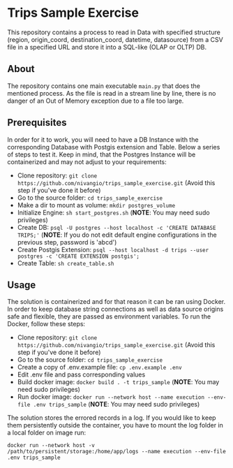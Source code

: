 # Trips Sample Exercise 

This repository contains a process to read in Data with specified structure (region, origin_coord, destination_coord, datetime, datasource) from a CSV file in a specified URL and store it into a SQL-like (OLAP or OLTP) DB.

## About

The repository contains one main executable `main.py` that does the mentioned process. As the file is read in a stream line by line, there is no danger of an Out of Memory exception due to a file too large.

## Prerequisites

In order for it to work, you will need to have a DB Instance with the corresponding Database with Postgis extension and Table. Below a series of steps to test it. Keep in mind, that the Postgres Instance will be containerized and may not adjust to your requirements:
  
  * Clone repository: `git clone https://github.com/nivangio/trips_sample_exercise.git` (Avoid this step if you've done it before)
  * Go to the source folder: `cd trips_sample_exercise`
  * Make a dir to mount as volume: `mkdir postgres_volume`
  * Initialize Engine: `sh start_postgres.sh` (**NOTE**: You may need sudo privileges)
  * Create DB: `psql -U postgres --host localhost -c 'CREATE DATABASE TRIPS;'` (**NOTE**: If you do not edit default engine configurations in the previous step, password is 'abcd')
  * Create Postgis Extension: `psql --host localhost -d trips --user postgres -c 'CREATE EXTENSION postgis';`
  * Create Table: `sh create_table.sh`

## Usage

The solution is containerized and for that reason it can be ran using Docker. In order to keep database string connections as well as data source origins safe and flexible, they are passed as environment variables. To run the Docker, follow these steps:

  * Clone repository: `git clone https://github.com/nivangio/trips_sample_exercise.git` (Avoid this step if you've done it before)
  * Go to the source folder: `cd trips_sample_exercise`
  * Create a copy of .env.example file: `cp .env.example .env`
  * Edit .env file and pass corresponding values
  * Build docker image: `docker build . -t trips_sample` (**NOTE**: You may need sudo privileges)
  * Run docker image: `docker run --network host --name execution --env-file .env trips_sample` (**NOTE**: You may need sudo privileges)

The solution stores the errored records in a log. If you would like to keep them persistently outside the container, you have to mount the log folder in a local folder on image run:

`docker run --network host -v /path/to/persistent/storage:/home/app/logs --name execution --env-file .env trips_sample`
 
